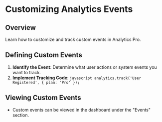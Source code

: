# Customizing Analytics Events

## Overview
Learn how to customize and track custom events in Analytics Pro.

## Defining Custom Events
1. **Identify the Event**: Determine what user actions or system events you want to track.
2. **Implement Tracking Code**:   ```javascript
   analytics.track('User Registered', { plan: 'Pro' });   ```

## Viewing Custom Events
- Custom events can be viewed in the dashboard under the "Events" section.
